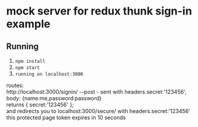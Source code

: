 # mock server for redux thunk sign-in example

## Running

1. ```npm install```
2. ```npm start```
2. ```running on localhost:3000```

routes:  
		http://localhost:3000/signin/  --post - sent with headers.secret:'123456',    
		body: {name:me,password:password}    
		returns { secret:'123456' };  
		and redirects you to localhost:3000/secure/  with headers.secret:'123456'  
		this protected page token expires in 10 seconds   
